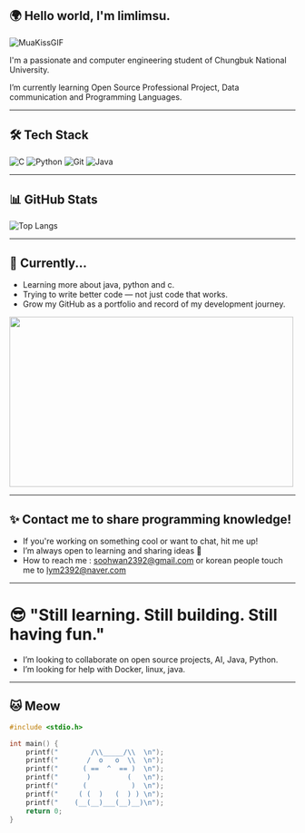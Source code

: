 ## 🌍 Hello world, I'm limlimsu.

![MuaKissGIF](https://github.com/user-attachments/assets/af6e90c7-e0c4-417b-8731-2f1d41b0bf48)

I'm a passionate and  computer engineering student of Chungbuk National University.

I’m currently learning Open Source Professional Project, Data communication and Programming Languages. 

---

## 🛠 Tech Stack

![C](https://img.shields.io/badge/C-Basics-informational?logo=c)
![Python](https://img.shields.io/badge/Python-Learning-yellow?logo=python)
![Git](https://img.shields.io/badge/Git-Always%20Committing-orange?logo=git)
![Java](https://img.shields.io/badge/Java-Object%20Oriented-informational?logo=java)

---

## 📊 GitHub Stats

![Top Langs](https://github-readme-stats.vercel.app/api/top-langs/?username=limlimsu&layout=compact&langs_count=8&theme=github_dark)

---

## 🌱 Currently...

- Learning more about java, python and c.
- Trying to write better code — not just code that works.
- Grow my GitHub as a portfolio and record of my development journey.

<img src ="https://media.giphy.com/media/JIX9t2j0ZTN9S/giphy.gif" width="500" height="300"/>
  
---

## ✨ Contact me to share programming knowledge!

- If you're working on something cool or want to chat, hit me up!  
- I’m always open to learning and sharing ideas 💬
- How to reach me : soohwan2392@gmail.com or korean people touch me to lym2392@naver.com

---

# 😎 "Still learning. Still building. Still having fun."
 
-  I’m looking to collaborate on open source projects, AI, Java, Python.
-  I’m looking for help with Docker, linux, java.

---

## 🐱 Meow

```c
#include <stdio.h>

int main() {
    printf("        /\\_____/\\  \n");
    printf("       /  o   o  \\  \n");
    printf("      ( ==  ^  == )  \n");
    printf("       )         (   \n");
    printf("      (           )  \n");
    printf("     ( (  )   (  ) ) \n");
    printf("    (__(__)___(__)__)\n");
    return 0;
}



